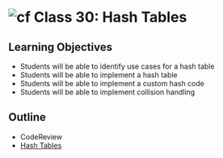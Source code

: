 # ![cf](http://i.imgur.com/7v5ASc8.png) Class 30: Hash Tables

## Learning Objectives
- Students will be able to identify use cases for a hash table
- Students will be able to implement a hash table
- Students will be able to implement a custom hash code
- Students will be able to implement collision handling

## Outline
- CodeReview
- [Hash Tables]
<!-- [Hyperlinks]  -->


<!-- links -->
[Hash Tables]: ./notes/hash_tables.md

